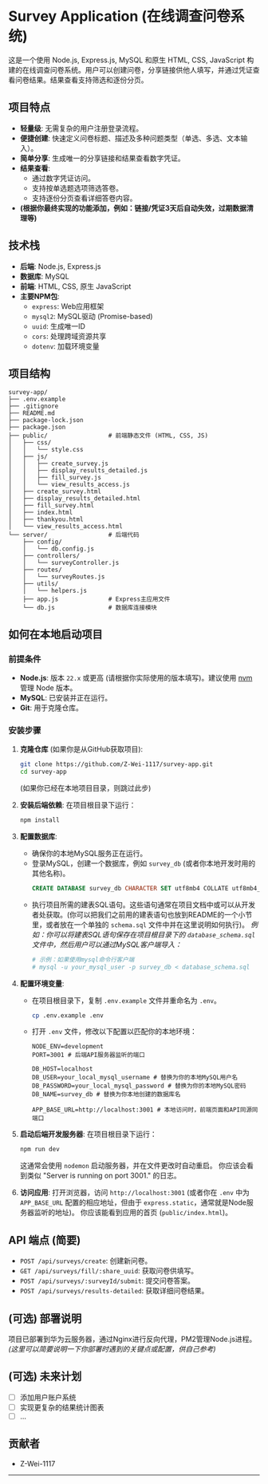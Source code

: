 # Survey Application (在线调查问卷系统)

这是一个使用 Node.js, Express.js, MySQL 和原生 HTML, CSS, JavaScript 构建的在线调查问卷系统。用户可以创建问卷，分享链接供他人填写，并通过凭证查看问卷结果。结果查看支持筛选和逐份分页。

## 项目特点

*   **轻量级**: 无需复杂的用户注册登录流程。
*   **便捷创建**: 快速定义问卷标题、描述及多种问题类型（单选、多选、文本输入）。
*   **简单分享**: 生成唯一的分享链接和结果查看数字凭证。
*   **结果查看**:
    *   通过数字凭证访问。
    *   支持按单选题选项筛选答卷。
    *   支持逐份分页查看详细答卷内容。
*   **(根据你最终实现的功能添加，例如：链接/凭证3天后自动失效，过期数据清理等)**

## 技术栈

*   **后端**: Node.js, Express.js
*   **数据库**: MySQL
*   **前端**: HTML, CSS, 原生 JavaScript
*   **主要NPM包**:
    *   `express`: Web应用框架
    *   `mysql2`: MySQL驱动 (Promise-based)
    *   `uuid`: 生成唯一ID
    *   `cors`: 处理跨域资源共享
    *   `dotenv`: 加载环境变量

## 项目结构

```text
survey-app/
├── .env.example
├── .gitignore
├── README.md
├── package-lock.json
├── package.json
├── public/                 # 前端静态文件 (HTML, CSS, JS)
│   ├── css/
│   │   └── style.css
│   ├── js/
│   │   ├── create_survey.js
│   │   ├── display_results_detailed.js
│   │   ├── fill_survey.js
│   │   └── view_results_access.js
│   ├── create_survey.html
│   ├── display_results_detailed.html
│   ├── fill_survey.html
│   ├── index.html
│   ├── thankyou.html
│   └── view_results_access.html
└── server/                 # 后端代码
    ├── config/
    │   └── db.config.js
    ├── controllers/
    │   └── surveyController.js
    ├── routes/
    │   └── surveyRoutes.js
    ├── utils/
    │   └── helpers.js
    ├── app.js              # Express主应用文件
    └── db.js               # 数据库连接模块

```
## 如何在本地启动项目

### 前提条件

*   **Node.js**: 版本 `22.x` 或更高 (请根据你实际使用的版本填写)。建议使用 [nvm](https://github.com/nvm-sh/nvm) 管理 Node 版本。
*   **MySQL**: 已安装并正在运行。
*   **Git**: 用于克隆仓库。

### 安装步骤

1.  **克隆仓库** (如果你是从GitHub获取项目):
    ```bash
    git clone https://github.com/Z-Wei-1117/survey-app.git
    cd survey-app
    ```
    (如果你已经在本地项目目录，则跳过此步)

2.  **安装后端依赖**:
    在项目根目录下运行：
    ```bash
    npm install
    ```

3.  **配置数据库**:
    *   确保你的本地MySQL服务正在运行。
    *   登录MySQL，创建一个数据库，例如 `survey_db` (或者你本地开发时用的其他名称)。
        ```sql
        CREATE DATABASE survey_db CHARACTER SET utf8mb4 COLLATE utf8mb4_unicode_ci;
        ```
    *   执行项目所需的建表SQL语句。这些语句通常在项目文档中或可以从开发者处获取。(你可以把我们之前用的建表语句也放到README的一个小节里，或者放在一个单独的 `schema.sql` 文件中并在这里说明如何执行)。
        *例如：你可以将建表SQL语句保存在项目根目录下的 `database_schema.sql` 文件中，然后用户可以通过MySQL客户端导入：*
        ```bash
        # 示例：如果使用mysql命令行客户端
        # mysql -u your_mysql_user -p survey_db < database_schema.sql
        ```

4.  **配置环境变量**:
    *   在项目根目录下，复制 `.env.example` 文件并重命名为 `.env`。
        ```bash
        cp .env.example .env
        ```
    *   打开 `.env` 文件，修改以下配置以匹配你的本地环境：
        ```env
        NODE_ENV=development
        PORT=3001 # 后端API服务器监听的端口

        DB_HOST=localhost
        DB_USER=your_local_mysql_username # 替换为你的本地MySQL用户名
        DB_PASSWORD=your_local_mysql_password # 替换为你的本地MySQL密码
        DB_NAME=survey_db # 替换为你本地创建的数据库名

        APP_BASE_URL=http://localhost:3001 # 本地访问时，前端页面和API同源同端口
        ```

5.  **启动后端开发服务器**:
    在项目根目录下运行：
    ```bash
    npm run dev
    ```
    这通常会使用 `nodemon` 启动服务器，并在文件更改时自动重启。
    你应该会看到类似 "Server is running on port 3001." 的日志。

6.  **访问应用**:
    打开浏览器，访问 `http://localhost:3001` (或者你在 `.env` 中为 `APP_BASE_URL` 配置的相应地址，但由于 `express.static`，通常就是Node服务器监听的地址)。
    你应该能看到应用的首页 (`public/index.html`)。

## API 端点 (简要)

*   `POST /api/surveys/create`: 创建新问卷。
*   `GET /api/surveys/fill/:share_uuid`: 获取问卷供填写。
*   `POST /api/surveys/:surveyId/submit`: 提交问卷答案。
*   `POST /api/surveys/results-detailed`: 获取详细问卷结果。

## (可选) 部署说明

项目已部署到华为云服务器，通过Nginx进行反向代理，PM2管理Node.js进程。
*(这里可以简要说明一下你部署时遇到的关键点或配置，供自己参考)*

## (可选) 未来计划

*   [ ] 添加用户账户系统
*   [ ] 实现更复杂的结果统计图表
*   [ ] ...

## 贡献者

*   Z-Wei-1117

---
